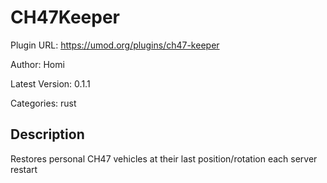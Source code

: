 # CH47Keeper

Plugin URL: https://umod.org/plugins/ch47-keeper

Author: Homi

Latest Version: 0.1.1

Categories: rust

## Description

Restores personal CH47 vehicles at their last position/rotation each server restart
